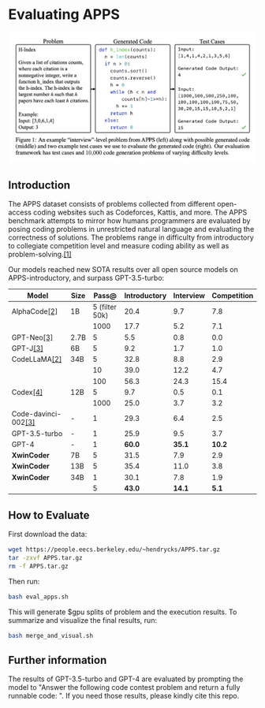 # Evaluating APPS

![apps](../docs/apps.png)

## Introduction

The APPS dataset consists of problems collected from different open-access coding websites such as Codeforces, Kattis, and more. The APPS benchmark attempts to mirror how humans programmers are evaluated by posing coding problems in unrestricted natural language and evaluating the correctness of solutions. The problems range in difficulty from introductory to collegiate competition level and measure coding ability as well as problem-solving.[[1]](https://github.com/hendrycks/apps)

Our models reached new SOTA results over all open source models on APPS-introductory, and surpass GPT-3.5-turbo:

| Model | Size | Pass@ | Introductory |  Interview  | Competition |
|----|----|----|----|----|----|
| AlphaCode[[2]](https://arxiv.org/pdf/2203.07814.pdf) | 1B  |  5 (filter 50k) | 20.4  | 9.7  | 7.8  |
|  |   | 1000  | 17.7  | 5.2  | 7.1  |
| GPT-Neo[[3]](https://paperswithcode.com/sota/code-generation-on-apps) | 2.7B  | 5  | 5.5  | 0.8  | 0.0  |
| GPT-J[[3]](https://paperswithcode.com/sota/code-generation-on-apps) | 6B | 5  | 9.2  | 1.7  |  1.0 |
| CodeLLaMA[[2]](https://arxiv.org/pdf/2308.12950.pdf) | 34B  | 5 | 32.8 |  8.8 | 2.9  |
|  |   | 10 | 39.0 | 12.2 | 4.7  |
|   |   | 100 | 56.3 | 24.3 | 15.4  |
| Codex[[4]](https://arxiv.org/pdf/2107.03374.pdf) | 12B  | 5  | 9.7 | 0.5  | 0.1  |
|  |   | 1000  | 25.0 | 3.7  | 3.2  |
| Code-davinci-002[[3]](https://paperswithcode.com/sota/code-generation-on-apps) | - |  1 |  29.3 | 6.4  | 2.5 |
| GPT-3.5-turbo | - |  1 | 25.9  | 9.5  | 3.7 |
| GPT-4 | - |  1 | **60.0**  | **35.1** | **10.2** |
| **XwinCoder**  | 7B  | 5 | 31.5  | 7.9   | 2.9  |
| **XwinCoder** | 13B  | 5 | 35.4  | 11.0  | 3.8 |
|  **XwinCoder** | 34B | 1  | 30.1  |  7.8 | 1.9  |
|   |  | 5  | **43.0** |  **14.1** |  **5.1** |


## How to Evaluate


First download the data:
```bash
wget https://people.eecs.berkeley.edu/~hendrycks/APPS.tar.gz
tar -zxvf APPS.tar.gz
rm -f APPS.tar.gz
```
Then run:
```bash
bash eval_apps.sh
```
This will generate $gpu splits of problem and the execution results. To summarize and visualize the final results, run:
```bash
bash merge_and_visual.sh
```

## Further information
The results of GPT-3.5-turbo and GPT-4 are evaluated by prompting the model to "Answer the following code contest problem and return a fully runnable code: ". If you need those results, please kindly cite this repo.